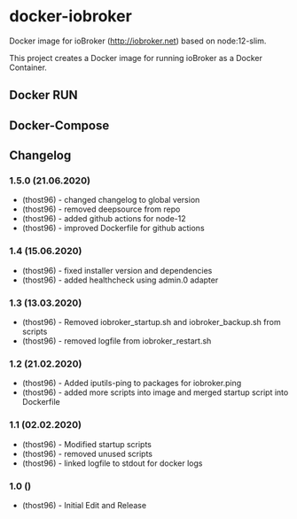 # docker-iobroker
Docker image for ioBroker (http://iobroker.net) based on node:12-slim.

This project creates a Docker image for running ioBroker as a Docker Container. 

## Docker RUN



## Docker-Compose 



## Changelog

### 1.5.0 (21.06.2020)
* (thost96) - changed changelog to global version
* (thost96) - removed deepsource from repo
* (thost96) - added github actions for node-12
* (thost96) - improved Dockerfile for github actions

### 1.4 (15.06.2020)
* (thost96) - fixed installer version and dependencies 
* (thost96) - added healthcheck using admin.0 adapter

### 1.3 (13.03.2020)
* (thost96) - Removed iobroker_startup.sh and iobroker_backup.sh from scripts 
* (thost96) - removed logfile from iobroker_restart.sh

### 1.2 (21.02.2020)
* (thost96) - Added iputils-ping to packages for iobroker.ping
* (thost96) - added more scripts into image and merged startup script into Dockerfile

### 1.1 (02.02.2020)
* (thost96) - Modified startup scripts 
* (thost96) - removed unused scripts 
* (thost96) - linked logfile to stdout for docker logs

### 1.0 ()
* (thost96) - Initial Edit and Release

